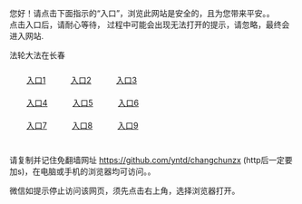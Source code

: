 您好！请点击下面指示的“入口”，浏览此网站是安全的，且为您带来平安。。 <br/>
点击入口后，请耐心等待， 过程中可能会出现无法打开的提示，请忽略，最终会进入网站. </br>

法轮大法在长春<br/>
<div style="padding:10px"><a style="margin:20px" target="_blank" href="https://d150viotnfu6jd.cloudfront.net/2Qpsp?udyoyjh" id="ccLink1" rel="nofollow">入口1</a> <a target="_blank" style="margin:20px" href="https://d3m65owuc4xfwi.cloudfront.net/2Qpsp?ndwxum" id="ccLink2" rel="nofollow">入口2</a> <a style="margin:20px" target="_blank" href="https://d1lyw53j33th9z.cloudfront.net/2Qpsp?zzfvor" id="ccLink3" rel="nofollow">入口3</a></div>

<div style="padding:10px" ><a style="margin:20px" target="_blank" href="https://d150viotnfu6jd.cloudfront.net/2Qpsp?udyoyjh" id="ccLink4" rel="nofollow">入口4</a> <a style="margin:20px" href="https://d3m65owuc4xfwi.cloudfront.net/2Qpsp?ndwxum" target="_blank" id="ccLink5" rel="nofollow">入口5</a> <a style="margin:20px" href="https://d1lyw53j33th9z.cloudfront.net/2Qpsp?zzfvor" target="_blank" id="ccLink6" rel="nofollow">入口6</a></div>

<div style="padding:10px"><a style="margin:20px" target="_blank" href="https://d150viotnfu6jd.cloudfront.net/2Qpsp?udyoyjh" id="ccLink7" rel="nofollow">入口7</a> <a style="margin:20px" href="https://d3m65owuc4xfwi.cloudfront.net/2Qpsp?ndwxum" target="_blank" id="ccLink8" rel="nofollow">入口8</a> <a style="margin:20px" target="_blank" href="https://d1lyw53j33th9z.cloudfront.net/2Qpsp?zzfvor" id="ccLink9" rel="nofollow">入口9</a></div>

<br/>



请复制并记住免翻墙网址 https://github.com/yntd/changchunzx (http后一定要加s)，在电脑或手机的浏览器均可访问。。<br/>

微信如提示停止访问该网页，须先点击右上角，选择浏览器打开。
